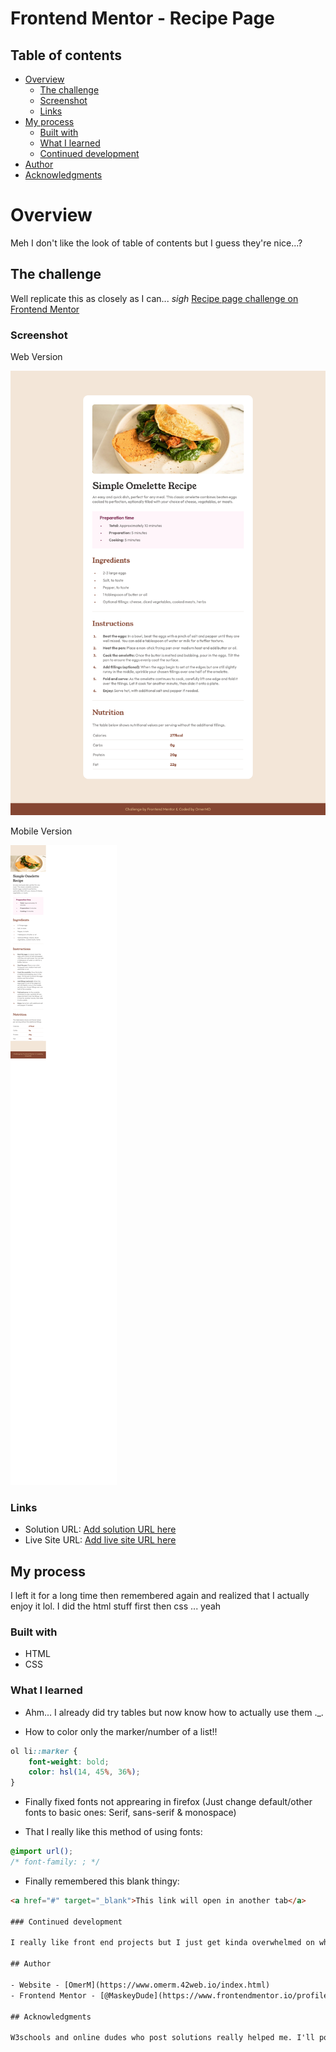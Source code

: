 # Frontend Mentor - Recipe Page

## Table of contents
- [Overview](#overview)
  - [The challenge](#the-challenge)
  - [Screenshot](#screenshot)
  - [Links](#links)
- [My process](#my-process)
  - [Built with](#built-with)
  - [What I learned](#what-i-learned)
  - [Continued development](#continued-development)
- [Author](#author)
- [Acknowledgments](#acknowledgments)

# Overview

Meh I don't like the look of table of contents but I guess they're nice...?

## The challenge

Well replicate this as closely as I can... *sigh*
[Recipe page challenge on Frontend Mentor](https://www.frontendmentor.io/challenges/recipe-page-KiTsR8QQKm)

### Screenshot

Web Version

![](./screenshots/recipe-page_frontendo.png)

Mobile Version

![](./screenshots/recipe-page-mob_frontendo.png)


### Links

- Solution URL: [Add solution URL here](https://github.com/MaskeyDude/recipe-page-main_forntendo)
- Live Site URL: [Add live site URL here](https://maskeydude.github.io/recipe-page-main_forntendo/)

## My process

I left it for a long time then remembered again and realized that I actually enjoy it lol. I did the html stuff first then css ... yeah

### Built with

- HTML
- CSS

### What I learned

- Ahm... I already did try tables but now know how to actually use them ._.

- How to color only the marker/number of a list!!

```css
ol li::marker {
    font-weight: bold;
    color: hsl(14, 45%, 36%);
}
```

- Finally fixed fonts not apprearing in firefox (Just change default/other fonts to basic ones: Serif, sans-serif & monospace)

- That I really like this method of using fonts:

```css 
@import url();
/* font-family: ; */
```

- Finally remembered this blank thingy:
```html
<a href="#" target="_blank">This link will open in another tab</a>

### Continued development

I really like front end projects but I just get kinda overwhelmed on where to start after seeing a fresh blank project. Well.. I also like writing readme.md and only started avoiding them as I got confused. So now I'm not really gonna focus on finishing stuff instead just do as much as I wanna yeah as at the end of the day it's for practice anyway :>

## Author

- Website - [OmerM](https://www.omerm.42web.io/index.html)
- Frontend Mentor - [@MaskeyDude](https://www.frontendmentor.io/profile/MaskeyDude)

## Acknowledgments

W3schools and online dudes who post solutions really helped me. I'll post links if I find em again
